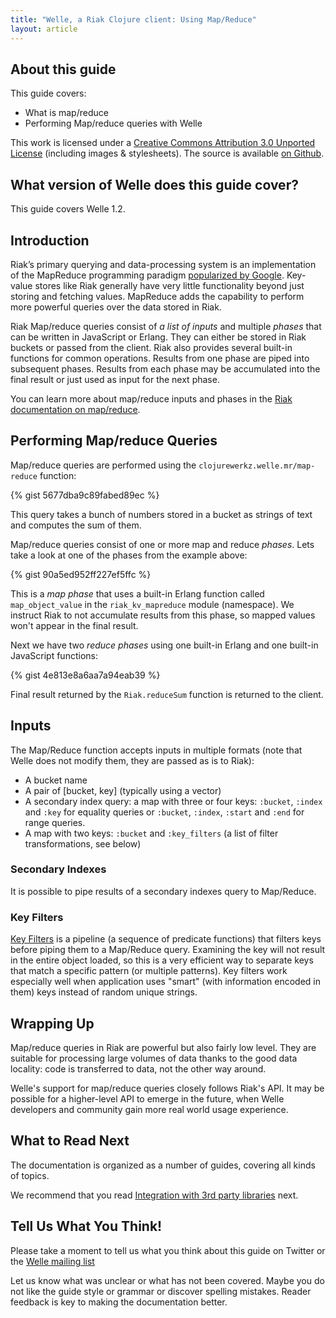 ```yaml
---
title: "Welle, a Riak Clojure client: Using Map/Reduce"
layout: article
---
```


## About this guide

This guide covers:

 * What is map/reduce
 * Performing Map/reduce queries with Welle

This work is licensed under a <a rel="license" href="http://creativecommons.org/licenses/by/3.0/">Creative Commons Attribution 3.0 Unported License</a> (including images & stylesheets). The source is available [on Github](https://github.com/clojurewerkz/welle.docs).


## What version of Welle does this guide cover?

This guide covers Welle 1.2.


## Introduction

Riak’s primary querying and data-processing system is an implementation of the MapReduce programming paradigm [popularized by Google](http://labs.google.com/papers/mapreduce.html).
Key-value stores like Riak generally have very little functionality beyond just storing and fetching values.
MapReduce adds the capability to perform more powerful queries over the data stored in Riak.

Riak Map/reduce queries consist of *a list of inputs* and multiple *phases* that can be written in JavaScript or Erlang. They can either be stored in Riak buckets or
passed from the client. Riak also provides several built-in functions for common operations. Results from one
phase are piped into subsequent phases. Results from each phase may be accumulated into the final result or just used
as input for the next phase.

You can learn more about map/reduce inputs and phases in the [Riak documentation on map/reduce](http://wiki.basho.com/MapReduce.html).


## Performing Map/reduce Queries

Map/reduce queries are performed using the `clojurewerkz.welle.mr/map-reduce` function:

{% gist 5677dba9c89fabed89ec %}

This query takes a bunch of numbers stored in a bucket as strings of text and computes the sum of them.

Map/reduce queries consist of one or more map and reduce *phases*. Lets take a look at one of the phases from the example above:

{% gist 90a5ed952ff227ef5ffc %}

This is a *map phase* that uses a built-in Erlang function called `map_object_value` in the `riak_kv_mapreduce` module (namespace). We instruct Riak to
not accumulate results from this phase, so mapped values won't appear in the final result.

Next we have two *reduce phases* using one built-in Erlang and one built-in JavaScript functions:

{% gist 4e813e8a6aa7a94eab39 %}

Final result returned by the `Riak.reduceSum` function is returned to the client.


## Inputs

The Map/Reduce function accepts inputs in multiple formats (note that Welle does not modify them, they are passed as is to Riak):

 * A bucket name
 * A pair of [bucket, key] (typically using a vector)
 * A secondary index query: a map with three or four keys: `:bucket`, `:index` and `:key` for equality queries or `:bucket`, `:index`, `:start` and `:end` for range queries.
 * A map with two keys: `:bucket` and `:key_filters` (a list of filter transformations, see below)


### Secondary Indexes

It is possible to pipe results of a secondary indexes query to Map/Reduce. 


### Key Filters

[Key Filters](http://wiki.basho.com/Key-Filters.html) is a pipeline (a sequence of predicate functions) that filters keys before piping them to
a Map/Reduce query. Examining the key will not result in the entire object loaded, so this is a very efficient way to separate keys
that match a specific pattern (or multiple patterns). Key filters work especially well when application uses "smart" (with information encoded
in them) keys instead of random unique strings.


## Wrapping Up

Map/reduce queries in Riak are powerful but also fairly low level. They are suitable for processing large volumes of data thanks to the
good data locality: code is transferred to data, not the other way around.

Welle's support for map/reduce queries closely follows Riak's API. It may be possible for a higher-level API to emerge in the future,
when Welle developers and community gain more real world usage experience.


## What to Read Next

The documentation is organized as a number of guides, covering all kinds of topics.

We recommend that you read [Integration with 3rd party libraries](/articles/integration.html) next.



## Tell Us What You Think!

Please take a moment to tell us what you think about this guide on Twitter or the [Welle mailing list](https://groups.google.com/forum/#!forum/clojure-riak)

Let us know what was unclear or what has not been covered. Maybe you do not like the guide style or grammar or discover spelling mistakes. Reader feedback is key to making the documentation better.
